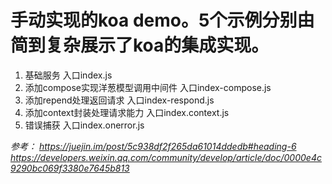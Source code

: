 # 手动实现的koa demo。5个示例分别由简到复杂展示了koa的集成实现。
1. 基础服务 入口index.js
2. 添加compose实现洋葱模型调用中间件 入口index-compose.js
3. 添加repend处理返回请求 入口index-respond.js
4. 添加context封装处理请求能力 入口index.context.js
5. 错误捕获 入口index.onerror.js

*参考：*
*https://juejin.im/post/5c938df2f265da61014ddedb#heading-6
https://developers.weixin.qq.com/community/develop/article/doc/0000e4c9290bc069f3380e7645b813*